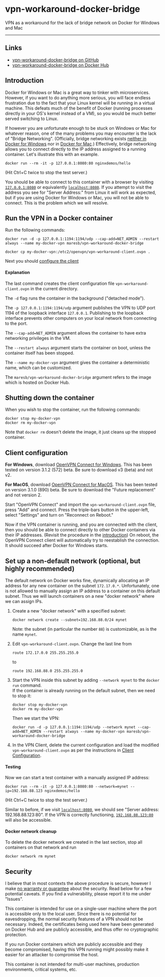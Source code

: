 # vpn-workaround-docker-bridge
VPN as a workaround for the lack of bridge network on Docker for Windows and Mac

---

## Links

- [vpn-workaround-docker-bridge on GitHub](https://github.com/maresb/vpn-workaround-docker-bridge)
- [vpn-workaround-docker-bridge on Docker Hub](https://hub.docker.com/repository/docker/maresb/vpn-workaround-docker-bridge)

## Introduction

Docker for Windows or Mac is a great way to tinker with microservices. However, if you want to
do anything more serious, you will face endless frustration due to the fact that your Linux
kernel will be running in a virtual machine.  This defeats much of the benefit of Docker (running
processes directly in your OS's kernel instead of a VM), so you would be much better served
switching to Linux.

If however you are unfortunate enough to be stuck on Windows or Mac for whatever reason, one
of the many problems you may encounter is the lack of "Bridge Networking".  (Officially, bridge networking exists [neither in Docker for Windows](https://docs.docker.com/docker-for-windows/networking/#known-limitations-use-cases-and-workarounds) nor in [Docker for Mac](https://docs.docker.com/docker-for-mac/networking/#known-limitations-use-cases-and-workarounds).)  Effectively, bridge
networking allows you to connect directly to the IP address assigned to a running container.
Let's illustrate this with an example.

```
docker run --rm -it -p 127.0.0.1:8080:80 nginxdemos/hello
```
(Hit Ctrl+C twice to stop the test server.)

You should be able to connect to this container with a browser by visiting [`127.0.0.1:8080`](http://127.0.0.1:8080) or equivalently
[`localhost:8080`](http://localhost:8080).  If you attempt to visit the address you see for "Server Address:" 
from Linux it will work as expected, but if you are using Docker for Windows or Mac,
you will not be able to connect.  This is the problem which we will resolve.


## Run the VPN in a Docker container

Run the following commands:

```
docker run -d -p 127.0.0.1:1194:1194/udp --cap-add=NET_ADMIN --restart always --name my-docker-vpn maresb/vpn-workaround-docker-bridge

docker cp my-docker-vpn:/etc2/openvpn/vpn-workaround-client.ovpn .
```

Next you should [configure the client](#client-configuration)

#### Explanation

The last command creates the client configuration file `vpn-workaround-client.ovpn` in the current directory.

The `-d` flag runs the container in the background ("detached mode").

The `-p 127.0.0.1:1194:1194/udp` argument publishes the VPN to UDP port 1194 of the loopback interface `127.0.0.1`.  Publishing to the loopback interface prevents other computers on your local network from connecting to the port.

The `--cap-add=NET_ADMIN` argument allows the container to have extra networking privileges in the VM.

The `--restart always` argument starts the container on boot, unless the container itself has been stopped.

The `--name my-docker-vpn` argument gives the container a deterministic name, which can be customized.

The `maresb/vpn-workaround-docker-bridge` argument refers to the image which is hosted on Docker Hub.

## Shutting down the container

When you wish to stop the container, run the following commands:

```
docker stop my-docker-vpn
docker rm my-docker-vpn
```

Note that `docker rm` doesn't delete the image, it just cleans up the stopped container.

## Client configuration

**For Windows**, download [OpenVPN Connect for Windows](https://openvpn.net/client-connect-vpn-for-windows/).  This has been tested on version 3.1.2 (572) beta.  Be sure to download v3 (beta) and not v2.

**For MacOS**, download [OpenVPN Connect for MacOS](https://openvpn.net/vpn-server-resources/connecting-to-access-server-with-macos/#future-replacement-for-openvpn-connect-client).  This has been tested on version 3.1.0 (890) beta.  Be sure to download the "Future replacement" and not version 2.

Start "OpenVPN Connect" and import the `vpn-workaround-client.ovpn` file, press "Add" and connect.  Press the triple-bars button in the upper-left, select "Settings" and turn on "Reconnect on Reboot."  

Now if the VPN container is running, and you are connected with the client, then you should 
be able to connect directly to other Docker containers via their IP addresses.  (Revisit the procedure in the [introduction](#introduction))  On reboot,
the OpenVPN Connect client will automatically try to reestablish the connection.  It should
succeed after Docker for Windows starts.


## Set up a non-default network (optional, but highly recommended)

The default network on Docker works fine, dynamically allocating an IP address for any new
container on the subnet `172.17.0.*`.  Unfortunately, one is not allowed to manually assign an
IP address to a container on this default subnet.  Thus we will launch containers on a new
"docker network" where we can assign IPs.

1. Create a new "docker network" with a specified subnet:
    ```
    docker network create --subnet=192.168.88.0/24 mynet
    ```
    Note: the subnet (in particular the number `88`) is customizable, as is the name `mynet`.

2. Edit `vpn-workaround-client.ovpn`.  Change the last line from
    ```
    route 172.17.0.0 255.255.255.0
    ```
    to 
    ```
    route 192.168.88.0 255.255.255.0
    ```

3. Start the VPN inside this subnet by adding `--network mynet` to the `docker run` command.  
If the container is already running on the default subnet, then we need to stop it:
    ```
    docker stop my-docker-vpn
    docker rm my-docker-vpn
    ```
    Then we start the VPN:
    ```
    docker run -d -p 127.0.0.1:1194:1194/udp --network mynet --cap-add=NET_ADMIN --restart always --name my-docker-vpn maresb/vpn-workaround-docker-bridge
    ```

4. In the VPN Client, delete the current configuration and load the modified `vpn-workaround-client.ovpn` as per the instructions in [Client Configuration](#client-configuration).

#### Testing

Now we can start a test container with a manually assigned IP address:
```
docker run --rm -it -p 127.0.0.1:8080:80 --network=mynet --ip=192.168.88.123 nginxdemos/hello
```
(Hit Ctrl+C twice to stop the test server.)

Similar to before, if we visit [`localhost:8080`](http://localhost:8080), we should see "Server address: 192.168.88.123:80".
If the VPN is correctly functioning, [`192.168.88.123:80`](http://192.168.88.123:80) will also be 
accessible.

#### Docker network cleanup

To delete the docker network we created in the last section, stop all containers on that network and run

```
docker network rm mynet
```

## Security

I believe that in most contexts the above procedure is secure, however I make
[no warranty or guarantee](LICENSE) about the security.  Read below for a few potential caveats. If you find a
vulnerability, please report it to me under "Issues".

This container is intended for use on a single-user machine where the port is accessible only to the local user.
Since there is no potential for eavesdropping, the normal security features of a VPN should not be necessary.
Indeed, the certificates being used here have been generated on Docker Hub and are publicly accessible, and thus
offer no cryptographic protection.

If you run Docker containers which are publicly accessible and they become compromised, having this VPN running
might possibly make it easier for an attacker to compromise the host.

This container is not intended for multi-user machines, production environments, critical systems, etc.

